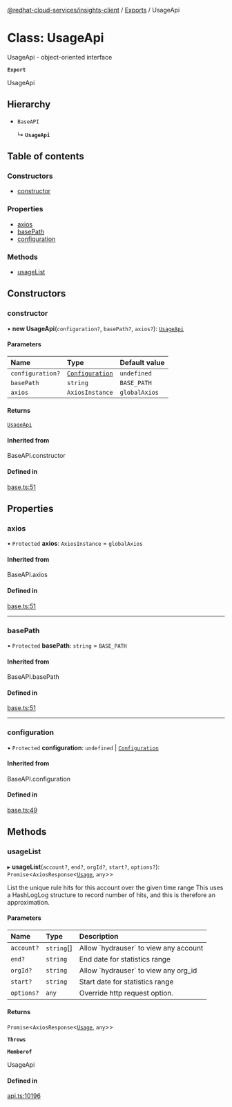 [@redhat-cloud-services/insights-client](../README.md) / [Exports](../modules.md) / UsageApi

# Class: UsageApi

UsageApi - object-oriented interface

**`Export`**

UsageApi

## Hierarchy

- `BaseAPI`

  ↳ **`UsageApi`**

## Table of contents

### Constructors

- [constructor](UsageApi.md#constructor)

### Properties

- [axios](UsageApi.md#axios)
- [basePath](UsageApi.md#basepath)
- [configuration](UsageApi.md#configuration)

### Methods

- [usageList](UsageApi.md#usagelist)

## Constructors

### constructor

• **new UsageApi**(`configuration?`, `basePath?`, `axios?`): [`UsageApi`](UsageApi.md)

#### Parameters

| Name | Type | Default value |
| :------ | :------ | :------ |
| `configuration?` | [`Configuration`](Configuration.md) | `undefined` |
| `basePath` | `string` | `BASE_PATH` |
| `axios` | `AxiosInstance` | `globalAxios` |

#### Returns

[`UsageApi`](UsageApi.md)

#### Inherited from

BaseAPI.constructor

#### Defined in

[base.ts:51](https://github.com/RedHatInsights/javascript-clients/blob/main/packages/insights/base.ts#L51)

## Properties

### axios

• `Protected` **axios**: `AxiosInstance` = `globalAxios`

#### Inherited from

BaseAPI.axios

#### Defined in

[base.ts:51](https://github.com/RedHatInsights/javascript-clients/blob/main/packages/insights/base.ts#L51)

___

### basePath

• `Protected` **basePath**: `string` = `BASE_PATH`

#### Inherited from

BaseAPI.basePath

#### Defined in

[base.ts:51](https://github.com/RedHatInsights/javascript-clients/blob/main/packages/insights/base.ts#L51)

___

### configuration

• `Protected` **configuration**: `undefined` \| [`Configuration`](Configuration.md)

#### Inherited from

BaseAPI.configuration

#### Defined in

[base.ts:49](https://github.com/RedHatInsights/javascript-clients/blob/main/packages/insights/base.ts#L49)

## Methods

### usageList

▸ **usageList**(`account?`, `end?`, `orgId?`, `start?`, `options?`): `Promise`\<`AxiosResponse`\<[`Usage`](../interfaces/Usage.md), `any`\>\>

List the unique rule hits for this account over the given time range  This uses a HashLogLog structure to record number of hits, and this is therefore an approximation.

#### Parameters

| Name | Type | Description |
| :------ | :------ | :------ |
| `account?` | `string`[] | Allow &#x60;hydrauser&#x60; to view any account |
| `end?` | `string` | End date for statistics range |
| `orgId?` | `string` | Allow &#x60;hydrauser&#x60; to view any org_id |
| `start?` | `string` | Start date for statistics range |
| `options?` | `any` | Override http request option. |

#### Returns

`Promise`\<`AxiosResponse`\<[`Usage`](../interfaces/Usage.md), `any`\>\>

**`Throws`**

**`Memberof`**

UsageApi

#### Defined in

[api.ts:10196](https://github.com/RedHatInsights/javascript-clients/blob/main/packages/insights/api.ts#L10196)
